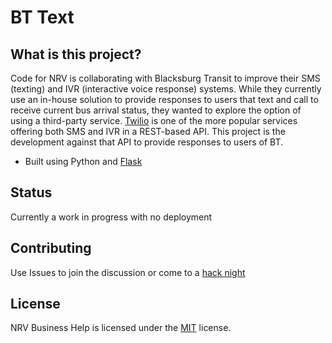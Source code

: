 # BT Text

What is this project?
------
Code for NRV is collaborating with Blacksburg Transit to improve their SMS (texting) and IVR (interactive voice response) systems. While they currently use an in-house solution to provide responses to users that text and call to receive current bus arrival status, they wanted to explore the option of using a third-party service. [Twilio](https://www.twilio.com/) is one of the more popular services offering both SMS and IVR in a REST-based API. This project is the development against that API to provide responses to users of BT.
* Built using Python and [Flask](http://flask.pocoo.org/)

Status
------
Currently a work in progress with no deployment

Contributing
------
Use Issues to join the discussion or come to a [hack night](http://www.meetup.com/CodeforNRV/)

License
------
NRV Business Help is licensed under the [MIT](LICENSE) license.
